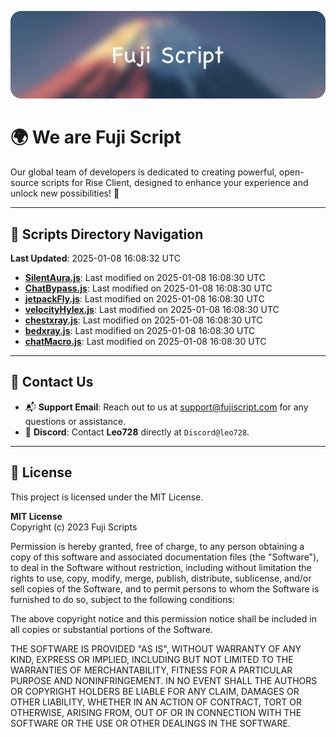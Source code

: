 ![Banner](.github/b.webp)

# 🌍 **We are Fuji Script**

Our global team of developers is dedicated to creating powerful, open-source scripts for Rise Client, designed to enhance your experience and unlock new possibilities! 🌟

---
<!-- SCRIPTS_NAVIGATION_START -->
## 📂 **Scripts Directory Navigation**

**Last Updated**: 2025-01-08 16:08:32 UTC

- **[SilentAura.js](scripts/SilentAura.js)**: Last modified on 2025-01-08 16:08:30 UTC
- **[ChatBypass.js](scripts/ChatBypass.js)**: Last modified on 2025-01-08 16:08:30 UTC
- **[jetpackFly.js](scripts/jetpackFly.js)**: Last modified on 2025-01-08 16:08:30 UTC
- **[velocityHylex.js](scripts/velocityHylex.js)**: Last modified on 2025-01-08 16:08:30 UTC
- **[chestxray.js](scripts/chestxray.js)**: Last modified on 2025-01-08 16:08:30 UTC
- **[bedxray.js](scripts/bedxray.js)**: Last modified on 2025-01-08 16:08:30 UTC
- **[chatMacro.js](scripts/chatMacro.js)**: Last modified on 2025-01-08 16:08:30 UTC

<!-- SCRIPTS_NAVIGATION_END -->

---

## 💬 **Contact Us**  
- 📬 **Support Email**: Reach out to us at [support@fujiscript.com](mailto:support@fujiscript.com) for any questions or assistance.  
- 💬 **Discord**: Contact **Leo728** directly at `Discord@leo728`.

---

## 📜 **License**

This project is licensed under the MIT License.  

**MIT License**  
Copyright (c) 2023 Fuji Scripts  

Permission is hereby granted, free of charge, to any person obtaining a copy of this software and associated documentation files (the "Software"), to deal in the Software without restriction, including without limitation the rights to use, copy, modify, merge, publish, distribute, sublicense, and/or sell copies of the Software, and to permit persons to whom the Software is furnished to do so, subject to the following conditions:  

The above copyright notice and this permission notice shall be included in all copies or substantial portions of the Software.  

THE SOFTWARE IS PROVIDED "AS IS", WITHOUT WARRANTY OF ANY KIND, EXPRESS OR IMPLIED, INCLUDING BUT NOT LIMITED TO THE WARRANTIES OF MERCHANTABILITY, FITNESS FOR A PARTICULAR PURPOSE AND NONINFRINGEMENT. IN NO EVENT SHALL THE AUTHORS OR COPYRIGHT HOLDERS BE LIABLE FOR ANY CLAIM, DAMAGES OR OTHER LIABILITY, WHETHER IN AN ACTION OF CONTRACT, TORT OR OTHERWISE, ARISING FROM, OUT OF OR IN CONNECTION WITH THE SOFTWARE OR THE USE OR OTHER DEALINGS IN THE SOFTWARE.  

